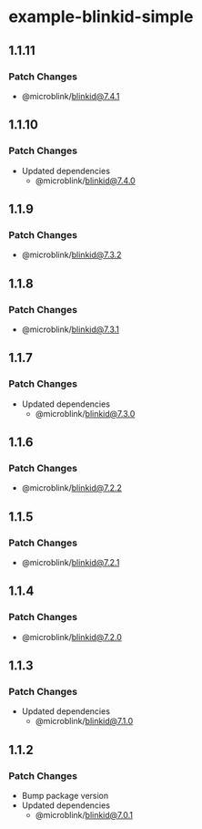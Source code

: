 # example-blinkid-simple

## 1.1.11

### Patch Changes

- @microblink/blinkid@7.4.1

## 1.1.10

### Patch Changes

- Updated dependencies
  - @microblink/blinkid@7.4.0

## 1.1.9

### Patch Changes

- @microblink/blinkid@7.3.2

## 1.1.8

### Patch Changes

- @microblink/blinkid@7.3.1

## 1.1.7

### Patch Changes

- Updated dependencies
  - @microblink/blinkid@7.3.0

## 1.1.6

### Patch Changes

- @microblink/blinkid@7.2.2

## 1.1.5

### Patch Changes

- @microblink/blinkid@7.2.1

## 1.1.4

### Patch Changes

- @microblink/blinkid@7.2.0

## 1.1.3

### Patch Changes

- Updated dependencies
  - @microblink/blinkid@7.1.0

## 1.1.2

### Patch Changes

- Bump package version
- Updated dependencies
  - @microblink/blinkid@7.0.1
